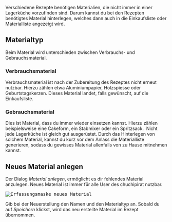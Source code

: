 Verschiedene Rezepte benötigen Materialien, die nicht immer in einer Lagerküche vorzufinden sind. Darum kannst du bei den Rezepten benötigtes Material hinterlegen, welches dann auch in die Einkaufsliste oder Materialliste angezeigt wird.

## Materialtyp

Beim Material wird unterschieden zwischen Verbrauchs- und Gebrauchsmaterial.

### Verbrauchsmaterial

Verbrauchsmaterial ist nach der Zubereitung des Rezeptes nicht erneut nutzbar. Hierzu zählen etwa Aluminiumpapier, Holzspiesse oder Geburtstagskerzen. Dieses Material landet, falls gewünscht, auf die Einkaufsliste.

### Gebrauchsmaterial

Dies ist Material, dass du immer wieder einsetzen kannst. Hierzu zählen beispielsweise eine Cakeform, ein Stabmixer oder ein Spritzsack. 
Nicht jede Lagerküche ist gleich gut ausgerüstet. Durch das Hinterlegen von solchem Material, kannst du kurz vor dem Anlass die Materialliste generieren, sodass du gewisses Material allenfalls von zu Hause mitnehmen kannst.

## Neues Material anlegen

Der Dialog _Material anlegen_, ermöglicht es dir fehlendes Material anzulegen. Neues Material ist immer für alle User des chuchipirat nutzbar.

<kbd> <img src="https://raw.githubusercontent.com/wiki/gcettuzz/chuchipirat/material/create_material.png" alt="Erfassungsmaske neues Material"/> </kbd>

Gib bei der Neuerstellung den Namen und den Materialtyp an. Sobald du auf _Speichern_ klickst, wird das neu erstellte Material im Rezept übernommen.
